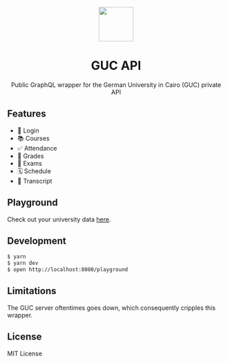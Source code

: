 <p align="center">
  <img src="https://lh6.ggpht.com/gNy40q6S_519oQZ_AE9sGypZ-Z94zDy2Xpm5Tg5mYf8yVOSLAxAhEatKLn0vJDyFErE=w300" width="80"/>
</p>

<h1 align="center">GUC API</h1>

<p align="center">Public GraphQL wrapper for the German University in Cairo (GUC) private API</p>

## Features

*  🔑  Login
*  📚  Courses
*  ✅  Attendance
*  💯  Grades
*  📝  Exams
*  🗓️  Schedule
*  📜  Transcript

## Playground

Check out your university data [here](https://guc-api.now.sh/playground).

## Development

```bash
$ yarn
$ yarn dev
$ open http://localhost:8080/playground
```

## Limitations

The GUC server oftentimes goes down, which consequently cripples this wrapper.

## License

MIT License
